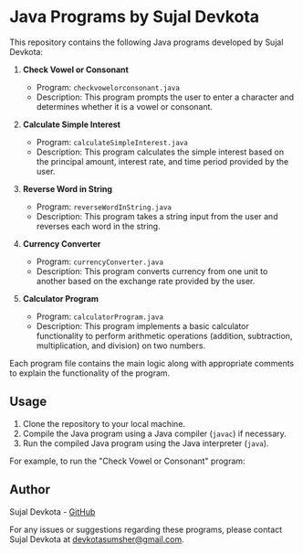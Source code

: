 # Java Programs by Sujal Devkota

This repository contains the following Java programs developed by Sujal Devkota:

1. **Check Vowel or Consonant**
   - Program: `checkvowelorconsonant.java`
   - Description: This program prompts the user to enter a character and determines whether it is a vowel or consonant.

2. **Calculate Simple Interest**
   - Program: `calculateSimpleInterest.java`
   - Description: This program calculates the simple interest based on the principal amount, interest rate, and time period provided by the user.

3. **Reverse Word in String**
   - Program: `reverseWordInString.java`
   - Description: This program takes a string input from the user and reverses each word in the string.

4. **Currency Converter**
   - Program: `currencyConverter.java`
   - Description: This program converts currency from one unit to another based on the exchange rate provided by the user.

5. **Calculator Program**
   - Program: `calculatorProgram.java`
   - Description: This program implements a basic calculator functionality to perform arithmetic operations (addition, subtraction, multiplication, and division) on two numbers.

Each program file contains the main logic along with appropriate comments to explain the functionality of the program.

## Usage
1. Clone the repository to your local machine.
2. Compile the Java program using a Java compiler (`javac`) if necessary.
3. Run the compiled Java program using the Java interpreter (`java`).

For example, to run the "Check Vowel or Consonant" program:


## Author
Sujal Devkota - [GitHub](https://github.com/sujal2060)

For any issues or suggestions regarding these programs, please contact Sujal Devkota at devkotasumsher@gmail.com.
